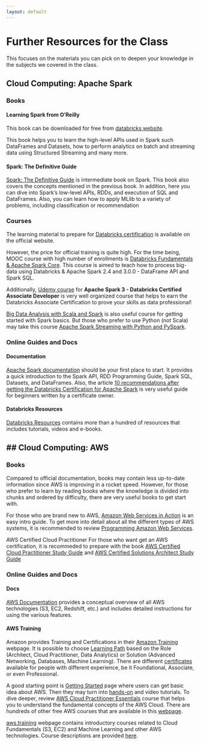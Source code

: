 ```yaml
---
layout: default
---
```


# Further Resources for the Class

This focuses on the materials you can pick on to deepen your knowledge in the subjects we covered in the class.


## Cloud Computing: Apache Spark

### Books

#### Learning Spark from O’Reilly

This book can be downloaded for free from [databricks website](https://databricks.com/p/ebook/learning-spark-from-oreilly). 

This book helps you to learn the high-level APIs used in Spark such DataFrames and Datasets, how to perform analytics on batch and streaming data using Structured Streaming and many more. 

#### Spark: The Definitive Guide

[Spark: The Definitive Guide](https://www.oreilly.com/library/view/spark-the-definitive/9781491912201/) is intermediate book on Spark. This book also covers the concepts mentioned in the previous book. In addition, here you can dive into Spark’s low-level APIs, RDDs, and execution of SQL and DataFrames. Also, you can learn how to apply MLlib to a variety of problems, including classification or recommendation

### Courses

The learning material to prepare for [Databricks certification](https://academy.databricks.com/exam/databricks-certified-associate-developer) is available on the official website. 

However, the price for official training is quite high. For the time being, MOOC course with high number of enrollments is [Databricks Fundamentals & Apache Spark Core](https://www.udemy.com/course/databricks-fundamentals-apache-spark-core/). This course is aimed to teach how to process big-data using Databricks & Apache Spark 2.4 and 3.0.0 - DataFrame API and Spark SQL. 


Additionally, [Udemy course](https://www.udemy.com/course/apache-spark-3-databricks-certified-associate-developer) for **Apache Spark 3 - Databricks Certified Associate Developer** is very well organized course that helps to earn the Databricks Associate Certification to prove your skills as data professional! 

[Big Data Analysis with Scala and Spark](https://www.coursera.org/learn/scala-spark-big-data) is also useful course for getting started with Spark basics. But those who prefer to use Python (not Scala) may take this course [Apache Spark Streaming with Python and PySpark](https://www.udemy.com/course/apache-spark-streaming-with-python-and-pyspark/). 


### Online Guides and Docs

#### Documentation

[Apache Spark documentation](https://spark.apache.org/docs/latest/index.html) should be your first place to start. It provides a quick introduction to the Spark API, RDD Programming Guide, Spark SQL, Datasets, and DataFrames. Also, the article [10 recommendations after getting the Databricks Certification for Apache Spark](https://towardsdatascience.com/my-10-recommendations-after-getting-the-databricks-certification-for-apache-spark-53cd3690073) is very useful guide for beginners written by a certificate owner.


#### Databricks Resources

[Databricks Resources](https://databricks.com/resources) contains more than a hundred of resources that includes tutorials, videos and e-books. 


## ## Cloud Computing: AWS

### Books

Compared to official documentation, books may contain less up-to-date information since AWS is improving in a rocket speed. However, for those who prefer to learn by reading books where the knowledge is divided into chunks and ordered by difficulty, there are very useful books to get start with.

For those who are brand new to AWS, [Amazon Web Services in Action](https://www.amazon.com/Amazon-Services-Action-Andreas-Wittig/) is an easy intro guide. To get more into detail about all the different types of AWS systems, it is recommended to review [Programming Amazon Web Services](https://www.amazon.com/gp/product/0596515812).

AWS Certified Cloud Practitioner
For those who want get an AWS certification, it is recommeded to prepare with the book [AWS Certified Cloud Practitioner Study Guide](https://www.amazon.com/Certified-Cloud-Practitioner-Study-Guide/dp/1119490707) and [AWS Certified Solutions Architect Study Guide](https://www.amazon.com/Certified-Solutions-Architect-Study-Guide/dp/111950421X)

### Online Guides and Docs

#### Docs

[AWS Documentation](https://docs.aws.amazon.com/) provides a conceptual overview of all AWS technologies (S3, EC2, Redshift, etc.) and includes detailed instructions for using the various features.

#### AWS Training

Amazon provides Training and Certifications in their [Amazon Training](https://aws.amazon.com/training/) webpage. It is possible to choose [Learning Path](https://aws.amazon.com/training/learn-about/) based on the Role (Architect, Cloud Practitioner, Data Analytics) or Solution (Advanced Networking, Databases, Machine Learning). There are different [certificates](https://aws.amazon.com/certification/?nc2=sb_ce_co) available for people with different experience, be it Foundational, Associate, or even Professional.

A good starting point is [Getting Started](https://aws.amazon.com/getting-started/) page where users can get basic idea about AWS. Then they may turn into [hands-on](https://aws.amazon.com/getting-started/hands-on/) and video tutorials. To dive deeper, review [AWS Cloud Practitioner Essentials](https://www.aws.training/Details/eLearning?id=60697) course that helps you to understand the fundamental concepts of the AWS Cloud. There are hundreds of other free AWS courses that are available in this [webpage](https://www.aws.training/LearningLibrary?filters=language%3A1&tab=digital_courses).

[aws.training](https://www.aws.training/) webpage contains introductory courses related to Cloud Fundamentals (S3, EC2) and Machine Learning and other AWS technologies. Course descriptions are provided [here](https://aws.amazon.com/training/course-descriptions/).
